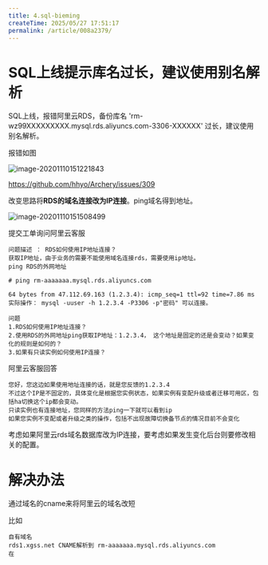 ```yaml
---
title: 4.sql-bieming
createTime: 2025/05/27 17:51:17
permalink: /article/008a2379/
---
```

# SQL上线提示库名过长，建议使用别名解析

SQL上线，报错阿里云RDS，备份库名 'rm-wz99XXXXXXXXX.mysql.rds.aliyuncs.com-3306-XXXXXX' 过长，建议使用别名解析。

报错如图

![image-20201110151221843](https://imgoss.xgss.net/picgo/image-20201110151221843.png?aliyun)

https://github.com/hhyo/Archery/issues/309

改变思路将**RDS的域名连接改为IP连接**。ping域名得到地址。

![image-20201110151508499](https://imgoss.xgss.net/picgo/image-20201110151508499.png?aliyun)


提交工单询问阿里云客服

```
问题描述 ： RDS如何使用IP地址连接？
获取IP地址，由于业务的需要不能使用域名连接rds，需要使用ip地址。
ping RDS的外网地址

# ping rm-aaaaaaa.mysql.rds.aliyuncs.com

64 bytes from 47.112.69.163 (1.2.3.4): icmp_seq=1 ttl=92 time=7.86 ms
实际操作： mysql -uuser -h 1.2.3.4 -P3306 -p"密码" 可以连接。

问题
1.RDS如何使用IP地址连接？
2.使用RDS的外网地址ping获取IP地址：1.2.3.4， 这个地址是固定的还是会变动？如果变化的规则是如何的？
3.如果有只读实例如何使用IP连接？
```

阿里云客服回答

```
您好，您这边如果使用地址连接的话，就是您反馈的1.2.3.4
不过这个IP是不固定的，具体变化是根据您实例状态，如果实例有变配升级或者迁移可用区，包括ha切换这个ip都会变动。
只读实例也有连接地址，您同样的方法ping一下就可以看到ip
如果您实例不变配或者升级之类的操作，包括不出现故障切换备节点的情况目前不会变化
```

考虑如果阿里云rds域名数据库改为IP连接，要考虑如果发生变化后台则要修改相关的配置。

# 解决办法

通过域名的cname来将阿里云的域名改短

比如 

```
自有域名
rds1.xgss.net CNAME解析到 rm-aaaaaaa.mysql.rds.aliyuncs.com
在
```



